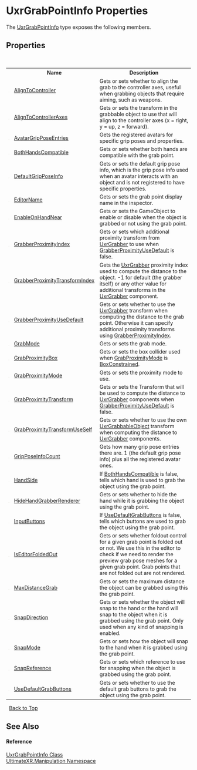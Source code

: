 # UxrGrabPointInfo Properties
 

The <a href="T_UltimateXR_Manipulation_UxrGrabPointInfo">UxrGrabPointInfo</a> type exposes the following members.


## Properties
&nbsp;<table><tr><th></th><th>Name</th><th>Description</th></tr><tr><td>![Public property](media/pubproperty.gif "Public property")</td><td><a href="P_UltimateXR_Manipulation_UxrGrabPointInfo_AlignToController">AlignToController</a></td><td>
Gets or sets whether to align the grab to the controller axes, useful when grabbing objects that require aiming, such as weapons.</td></tr><tr><td>![Public property](media/pubproperty.gif "Public property")</td><td><a href="P_UltimateXR_Manipulation_UxrGrabPointInfo_AlignToControllerAxes">AlignToControllerAxes</a></td><td>
Gets or sets the transform in the grabbable object to use that will align to the controller axes (x = right, y = up, z = forward).</td></tr><tr><td>![Public property](media/pubproperty.gif "Public property")</td><td><a href="P_UltimateXR_Manipulation_UxrGrabPointInfo_AvatarGripPoseEntries">AvatarGripPoseEntries</a></td><td>
Gets the registered avatars for specific grip poses and properties.</td></tr><tr><td>![Public property](media/pubproperty.gif "Public property")</td><td><a href="P_UltimateXR_Manipulation_UxrGrabPointInfo_BothHandsCompatible">BothHandsCompatible</a></td><td>
Gets or sets whether both hands are compatible with the grab point.</td></tr><tr><td>![Public property](media/pubproperty.gif "Public property")</td><td><a href="P_UltimateXR_Manipulation_UxrGrabPointInfo_DefaultGripPoseInfo">DefaultGripPoseInfo</a></td><td>
Gets or sets the default grip pose info, which is the grip pose info used when an avatar interacts with an object and is not registered to have specific properties.</td></tr><tr><td>![Public property](media/pubproperty.gif "Public property")</td><td><a href="P_UltimateXR_Manipulation_UxrGrabPointInfo_EditorName">EditorName</a></td><td>
Gets or sets the grab point display name in the inspector.</td></tr><tr><td>![Public property](media/pubproperty.gif "Public property")</td><td><a href="P_UltimateXR_Manipulation_UxrGrabPointInfo_EnableOnHandNear">EnableOnHandNear</a></td><td>
Gets or sets the GameObject to enable or disable when the object is grabbed or not using the grab point.</td></tr><tr><td>![Public property](media/pubproperty.gif "Public property")</td><td><a href="P_UltimateXR_Manipulation_UxrGrabPointInfo_GrabberProximityIndex">GrabberProximityIndex</a></td><td>
Gets or sets which additional proximity transform from <a href="T_UltimateXR_Manipulation_UxrGrabber">UxrGrabber</a> to use when <a href="P_UltimateXR_Manipulation_UxrGrabPointInfo_GrabberProximityUseDefault">GrabberProximityUseDefault</a> is false.</td></tr><tr><td>![Public property](media/pubproperty.gif "Public property")</td><td><a href="P_UltimateXR_Manipulation_UxrGrabPointInfo_GrabberProximityTransformIndex">GrabberProximityTransformIndex</a></td><td>
Gets the <a href="T_UltimateXR_Manipulation_UxrGrabber">UxrGrabber</a> proximity index used to compute the distance to the object. -1 for default (the grabber itself) or any other value for additional transforms in the <a href="T_UltimateXR_Manipulation_UxrGrabber">UxrGrabber</a> component.</td></tr><tr><td>![Public property](media/pubproperty.gif "Public property")</td><td><a href="P_UltimateXR_Manipulation_UxrGrabPointInfo_GrabberProximityUseDefault">GrabberProximityUseDefault</a></td><td>
Gets or sets whether to use the <a href="T_UltimateXR_Manipulation_UxrGrabber">UxrGrabber</a> transform when computing the distance to the grab point. Otherwise it can specify additional proximity transforms using <a href="P_UltimateXR_Manipulation_UxrGrabPointInfo_GrabberProximityIndex">GrabberProximityIndex</a>.</td></tr><tr><td>![Public property](media/pubproperty.gif "Public property")</td><td><a href="P_UltimateXR_Manipulation_UxrGrabPointInfo_GrabMode">GrabMode</a></td><td>
Gets or sets the grab mode.</td></tr><tr><td>![Public property](media/pubproperty.gif "Public property")</td><td><a href="P_UltimateXR_Manipulation_UxrGrabPointInfo_GrabProximityBox">GrabProximityBox</a></td><td>
Gets or sets the box collider used when <a href="P_UltimateXR_Manipulation_UxrGrabPointInfo_GrabProximityMode">GrabProximityMode</a> is <a href="T_UltimateXR_Manipulation_UxrGrabProximityMode">BoxConstrained</a>.</td></tr><tr><td>![Public property](media/pubproperty.gif "Public property")</td><td><a href="P_UltimateXR_Manipulation_UxrGrabPointInfo_GrabProximityMode">GrabProximityMode</a></td><td>
Gets or sets the proximity mode to use.</td></tr><tr><td>![Public property](media/pubproperty.gif "Public property")</td><td><a href="P_UltimateXR_Manipulation_UxrGrabPointInfo_GrabProximityTransform">GrabProximityTransform</a></td><td>
Gets or sets the Transform that will be used to compute the distance to <a href="T_UltimateXR_Manipulation_UxrGrabber">UxrGrabber</a> components when <a href="P_UltimateXR_Manipulation_UxrGrabPointInfo_GrabberProximityUseDefault">GrabberProximityUseDefault</a> is false.</td></tr><tr><td>![Public property](media/pubproperty.gif "Public property")</td><td><a href="P_UltimateXR_Manipulation_UxrGrabPointInfo_GrabProximityTransformUseSelf">GrabProximityTransformUseSelf</a></td><td>
Gets or sets whether to use the own <a href="T_UltimateXR_Manipulation_UxrGrabbableObject">UxrGrabbableObject</a> transform when computing the distance to <a href="T_UltimateXR_Manipulation_UxrGrabber">UxrGrabber</a> components.</td></tr><tr><td>![Public property](media/pubproperty.gif "Public property")</td><td><a href="P_UltimateXR_Manipulation_UxrGrabPointInfo_GripPoseInfoCount">GripPoseInfoCount</a></td><td>
Gets how many grip pose entries there are. 1 (the default grip pose info) plus all the registered avatar ones.</td></tr><tr><td>![Public property](media/pubproperty.gif "Public property")</td><td><a href="P_UltimateXR_Manipulation_UxrGrabPointInfo_HandSide">HandSide</a></td><td>
If <a href="P_UltimateXR_Manipulation_UxrGrabPointInfo_BothHandsCompatible">BothHandsCompatible</a> is false, tells which hand is used to grab the object using the grab point.</td></tr><tr><td>![Public property](media/pubproperty.gif "Public property")</td><td><a href="P_UltimateXR_Manipulation_UxrGrabPointInfo_HideHandGrabberRenderer">HideHandGrabberRenderer</a></td><td>
Gets or sets whether to hide the hand while it is grabbing the object using the grab point.</td></tr><tr><td>![Public property](media/pubproperty.gif "Public property")</td><td><a href="P_UltimateXR_Manipulation_UxrGrabPointInfo_InputButtons">InputButtons</a></td><td>
If <a href="P_UltimateXR_Manipulation_UxrGrabPointInfo_UseDefaultGrabButtons">UseDefaultGrabButtons</a> is false, tells which buttons are used to grab the object using the grab point.</td></tr><tr><td>![Public property](media/pubproperty.gif "Public property")</td><td><a href="P_UltimateXR_Manipulation_UxrGrabPointInfo_IsEditorFoldedOut">IsEditorFoldedOut</a></td><td>
Gets or sets whether foldout control for a given grab point is folded out or not. We use this in the editor to check if we need to render the preview grab pose meshes for a given grab point. Grab points that are not folded out are not rendered.</td></tr><tr><td>![Public property](media/pubproperty.gif "Public property")</td><td><a href="P_UltimateXR_Manipulation_UxrGrabPointInfo_MaxDistanceGrab">MaxDistanceGrab</a></td><td>
Gets or sets the maximum distance the object can be grabbed using this the grab point.</td></tr><tr><td>![Public property](media/pubproperty.gif "Public property")</td><td><a href="P_UltimateXR_Manipulation_UxrGrabPointInfo_SnapDirection">SnapDirection</a></td><td>
Gets or sets whether the object will snap to the hand or the hand will snap to the object when it is grabbed using the grab point. Only used when any kind of snapping is enabled.</td></tr><tr><td>![Public property](media/pubproperty.gif "Public property")</td><td><a href="P_UltimateXR_Manipulation_UxrGrabPointInfo_SnapMode">SnapMode</a></td><td>
Gets or sets how the object will snap to the hand when it is grabbed using the grab point.</td></tr><tr><td>![Public property](media/pubproperty.gif "Public property")</td><td><a href="P_UltimateXR_Manipulation_UxrGrabPointInfo_SnapReference">SnapReference</a></td><td>
Gets or sets which reference to use for snapping when the object is grabbed using the grab point.</td></tr><tr><td>![Public property](media/pubproperty.gif "Public property")</td><td><a href="P_UltimateXR_Manipulation_UxrGrabPointInfo_UseDefaultGrabButtons">UseDefaultGrabButtons</a></td><td>
Gets or sets whether to use the default grab buttons to grab the object using the grab point.</td></tr></table>&nbsp;
<a href="#uxrgrabpointinfo-properties">Back to Top</a>

## See Also


#### Reference
<a href="T_UltimateXR_Manipulation_UxrGrabPointInfo">UxrGrabPointInfo Class</a><br /><a href="N_UltimateXR_Manipulation">UltimateXR.Manipulation Namespace</a><br />
